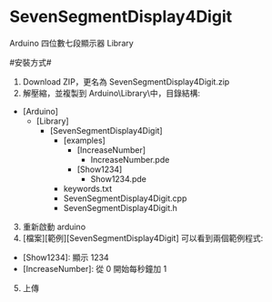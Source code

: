 # SevenSegmentDisplay4Digit
Arduino 四位數七段顯示器 Library

#安裝方式#
1. Download ZIP，更名為 SevenSegmentDisplay4Digit.zip
2. 解壓縮，並複製到 Arduino\Library\中，目錄結構:
  * [Arduino]
    * [Library]
      * [SevenSegmentDisplay4Digit]
        * [examples]
          * [IncreaseNumber]
            * IncreaseNumber.pde
          * [Show1234]
            * Show1234.pde
        * keywords.txt
        * SevenSegmentDisplay4Digit.cpp
        * SevenSegmentDisplay4Digit.h
3. 重新啟動 arduino
4. [檔案]\[範例]\[SevenSegmentDisplay4Digit] 可以看到兩個範例程式:
  * [Show1234]: 顯示 1234
  * [IncreaseNumber]: 從 0 開始每秒鐘加 1
5. 上傳
